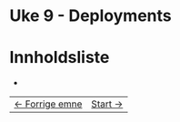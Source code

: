 # Uke 9 - Deployments


# Innholdsliste
- 

<table width="100%">
  <tr>
    <td><a href="../week_8/README.md">← Forrige emne</a></td>
    <td align="right"><a href="1_configuration.md">Start →</a></td>
  </tr>
</table>